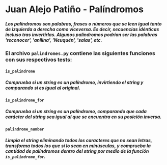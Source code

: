# Juan Alejo Patiño - Palíndromos

##### Los palíndromos son palabras, frases o números que se leen igual tanto de izquierda a derecha como viceversa. Es decir, secuencias idénticas incluso tras invertirlas. Algunos palíndromos podrían ser las palabras 'reconocer', 'anilina', 'Neuquén', 'salas', etc.

### El archivo `palindromes.py` contiene las siguientes funciones con sus respectivos tests:

#### `is_palindrome`
##### Comprueba si un string es un palíndromo, invirtiendo el string y comparando si es igual al original.

#### `is_palindrome_for`
##### Comprueba si un string es un palíndromo, comparando que cada carácter del string sea igual al que se encuentra en su posición inversa.

#### `palindrome_number`
##### Limpia el string eliminando todos los caracteres que no sean letras, transforma todos los que sí lo sean en minúsculas, y comprueba la cantidad de palíndromos dentro del string por medio de la función `is_palindrome_for`.